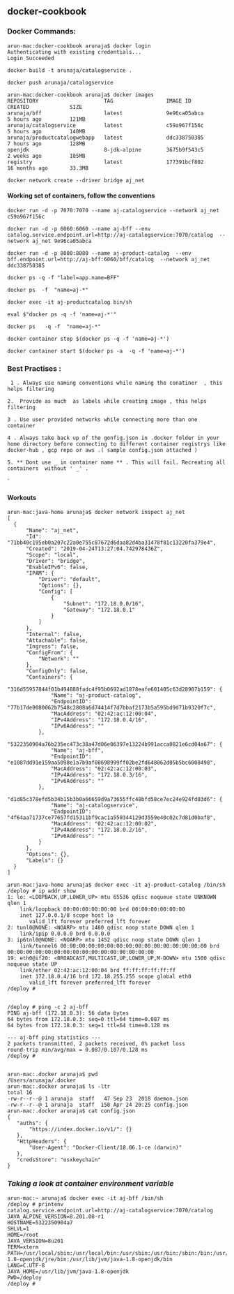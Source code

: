 ## docker-cookbook  

### Docker Commands:


```
arun-mac:docker-cookbook arunaja$ docker login
Authenticating with existing credentials...
Login Succeeded
```
`docker build -t arunaja/catalogservice .`

`docker push arunaja/catalogservice`


```
arun-mac:docker-cookbook arunaja$ docker images
REPOSITORY                     TAG                 IMAGE ID            CREATED             SIZE
arunaja/bff                    latest              9e96ca05abca        5 hours ago         121MB
arunaja/catalogservice         latest              c59a967f156c        5 hours ago         140MB
arunaja/productcatalogwebapp   latest              ddc338750385        7 hours ago         128MB
openjdk                        8-jdk-alpine        3675b9f543c5        2 weeks ago         105MB
registry                       latest              177391bcf802        16 months ago       33.3MB

```

`docker network create --driver bridge aj_net `


#### Working set of containers, follow the conventions 
 
``` 
docker run -d -p 7070:7070 --name aj-catalogservice --network aj_net c59a967f156c
```

```
docker run -d -p 6060:6060 --name aj-bff --env catalog.service.endpoint.url=http://aj-catalogservice:7070/catalog  --network aj_net 9e96ca05abca
```
```
docker run -d -p 8080:8080 --name aj-product-catalog  --env bff.endpoint.url=http://aj-bff:6060/bff/catalog  --network aj_net ddc338750385
```

 

  `docker ps -q -f "label=app.name=BFF"`

`docker ps  -f  "name=aj-*" `

`docker exec -it aj-productcatalog bin/sh `
 
`eval $"docker ps -q -f 'name=aj-*'"`

`docker ps   -q -f  "name=aj-*" `

` docker container stop $(docker ps -q -f 'name=aj-*') `

` docker container start $(docker ps -a  -q -f 'name=aj-*') `


 ### Best Practises :
 
 `  1 . Always use naming conventions while naming the conatiner  , this helps filtering ` 
     
  ` 2.  Provide as much  as labels while creating image , this helps filtering `
  
  ` 3 . Use user provided networks while connecting more than one container `
    
  ` 4 . Always take back up of the gonfig.json in .docker folder in your home directory before connecting to different
        container registrys like docker-hub , gcp repo or aws .( sample config.json attached ) `
	
	5. ** Dont use _ in container name ** . This will fail. Recreating all containers  without ' _' .
   `
  
  
  
  #### Workouts 
  
  ```
 arun-mac:java-home arunaja$ docker network inspect aj_net
[
    {
        "Name": "aj_net",
        "Id": "71bb40c195eb0a207c22a0e755c87672d6daa82d4ba31478f81c13220fa379e4",
        "Created": "2019-04-24T13:27:04.742978436Z",
        "Scope": "local",
        "Driver": "bridge",
        "EnableIPv6": false,
        "IPAM": {
            "Driver": "default",
            "Options": {},
            "Config": [
                {
                    "Subnet": "172.18.0.0/16",
                    "Gateway": "172.18.0.1"
                }
            ]
        },
        "Internal": false,
        "Attachable": false,
        "Ingress": false,
        "ConfigFrom": {
            "Network": ""
        },
        "ConfigOnly": false,
        "Containers": {
            "316d55957844f01b494888fadc4f95b0692ad1878eafe601405c63d28907b159": {
                "Name": "aj-product-catalog",
                "EndpointID": "77b17de0080062b7548c2808a6d74414f7d7bbaf2173b5a595bd9d71b9320f7c",
                "MacAddress": "02:42:ac:12:00:04",
                "IPv4Address": "172.18.0.4/16",
                "IPv6Address": ""
            },
            "5322350904a76b235ec473c38a47d06e06397e13224b991acca0821e6cd04a67": {
                "Name": "aj-bff",
                "EndpointID": "e1087dd91e159aa5098e1a7b9af08698999ff02be2fd648062d05b5bc6008498",
                "MacAddress": "02:42:ac:12:00:03",
                "IPv4Address": "172.18.0.3/16",
                "IPv6Address": ""
            },
            "d1d85c378efd5b34b15b3b0a66659d9a73655ffc48bfd58ce7ec24e924fd03d6": {
                "Name": "aj-catalogservice",
                "EndpointID": "4f64aa71737ce77657fd15311bf9cac1a550344129d3559e40c02c7d81d0baf8",
                "MacAddress": "02:42:ac:12:00:02",
                "IPv4Address": "172.18.0.2/16",
                "IPv6Address": ""
            }
        },
        "Options": {},
        "Labels": {}
    }
]
```

```
arun-mac:java-home arunaja$ docker exec -it aj-product-catalog /bin/sh
/deploy # ip addr show
1: lo: <LOOPBACK,UP,LOWER_UP> mtu 65536 qdisc noqueue state UNKNOWN qlen 1
    link/loopback 00:00:00:00:00:00 brd 00:00:00:00:00:00
    inet 127.0.0.1/8 scope host lo
       valid_lft forever preferred_lft forever
2: tunl0@NONE: <NOARP> mtu 1480 qdisc noop state DOWN qlen 1
    link/ipip 0.0.0.0 brd 0.0.0.0
3: ip6tnl0@NONE: <NOARP> mtu 1452 qdisc noop state DOWN qlen 1
    link/tunnel6 00:00:00:00:00:00:00:00:00:00:00:00:00:00:00:00 brd 00:00:00:00:00:00:00:00:00:00:00:00:00:00:00:00
19: eth0@if20: <BROADCAST,MULTICAST,UP,LOWER_UP,M-DOWN> mtu 1500 qdisc noqueue state UP
    link/ether 02:42:ac:12:00:04 brd ff:ff:ff:ff:ff:ff
    inet 172.18.0.4/16 brd 172.18.255.255 scope global eth0
       valid_lft forever preferred_lft forever
/deploy #
       
```       
 ```
 /deploy # ping -c 2 aj-bff
PING aj-bff (172.18.0.3): 56 data bytes
64 bytes from 172.18.0.3: seq=0 ttl=64 time=0.087 ms
64 bytes from 172.18.0.3: seq=1 ttl=64 time=0.128 ms

--- aj-bff ping statistics ---
2 packets transmitted, 2 packets received, 0% packet loss
round-trip min/avg/max = 0.087/0.107/0.128 ms
/deploy #

```
 
 
 ```
 
 arun-mac:.docker arunaja$ pwd
/Users/arunaja/.docker
arun-mac:.docker arunaja$ ls -ltr
total 16
-rw-r--r--@ 1 arunaja  staff   47 Sep 23  2018 daemon.json
-rw-r--r--@ 1 arunaja  staff  158 Apr 24 20:25 config.json
arun-mac:.docker arunaja$ cat config.json
{
	"auths": {
		"https://index.docker.io/v1/": {}
	},
	"HttpHeaders": {
		"User-Agent": "Docker-Client/18.06.1-ce (darwin)"
	},
	"credsStore": "osxkeychain"
}
```
### _Taking a look at container environment variable_
```
arun-mac:~ arunaja$ docker exec -it aj-bff /bin/sh
/deploy # printenv
catalog.service.endpoint.url=http://aj-catalogservice:7070/catalog
JAVA_ALPINE_VERSION=8.201.08-r1
HOSTNAME=5322350904a7
SHLVL=1
HOME=/root
JAVA_VERSION=8u201
TERM=xterm
PATH=/usr/local/sbin:/usr/local/bin:/usr/sbin:/usr/bin:/sbin:/bin:/usr/lib/jvm/java-1.8-openjdk/jre/bin:/usr/lib/jvm/java-1.8-openjdk/bin
LANG=C.UTF-8
JAVA_HOME=/usr/lib/jvm/java-1.8-openjdk
PWD=/deploy
/deploy #

```
 
 

